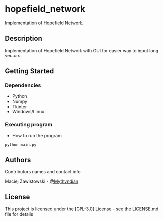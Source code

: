 # hopefield_network

Implementation of Hopefield Network.

## Description

Implementation of Hopefield Network with GUI for easier way to input long vectors.

## Getting Started

### Dependencies

* Python
* Numpy
* Tkinter
* Windows/Linux

### Executing program

* How to run the program
```
python main.py
```

## Authors

Contributors names and contact info

Maciej Zawistowski - [@Mythyndian](https://github.com/Mythyndian)

## License

This project is licensed under the [GPL-3.0] License - see the LICENSE.md file for details

